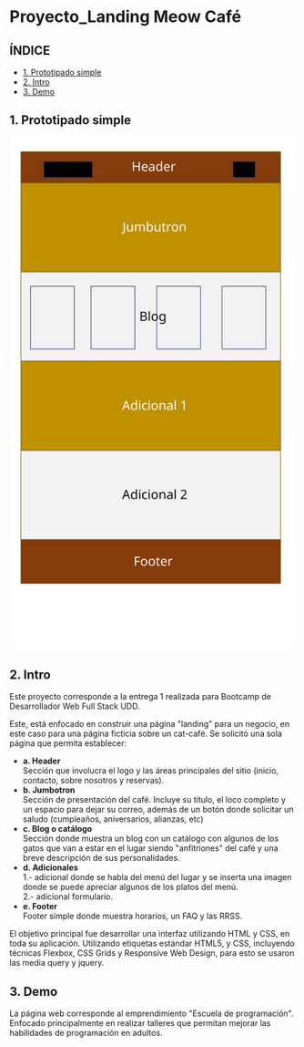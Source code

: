 # Proyecto_Landing Meow Café

## **ÍNDICE**
* [1. Prototipado simple](#1-intro)
* [2. Intro](#1-intro)
* [3. Demo ](#2-demo)

## 1. Prototipado simple
<img src="IMG/Prototipo.svg">

## 2. Intro

Este proyecto corresponde a la entrega 1 realizada para Bootcamp de Desarrollador Web Full Stack UDD.

Este, está enfocado en construir una página "landing" para un negocio, en este caso para una página ficticia sobre un cat-café. Se solicitó una sola página que permita establecer:

  - **a. Header**<br>
    Sección que involucra el logo y las áreas principales del sitio (inicio, contacto, sobre nosotros y reservas).
  - **b. Jumbotron**<br>
    Sección de presentación del café. Incluye su título, el loco completo y un espacio para dejar su correo, además de un botón donde solicitar un saludo (cumpleaños, aniversarios, alianzas, etc)
  - **c. Blog o catálogo**<br>
   Sección donde muestra un blog con un catálogo con algunos de los gatos que van a estar en el lugar siendo "anfitriones" del café y una breve descripción de sus personalidades.
  - **d. Adicionales**<br>
    1.- adicional donde se habla del menú del lugar y se inserta una imagen donde se puede apreciar algunos de los platos del menú.<br>
    2.- adicional formulario.<br>
  - **e. Footer**<br>
    Footer simple donde muestra horarios, un FAQ y las RRSS.

El objetivo principal fue desarrollar una interfaz utilizando HTML y CSS, en toda su aplicación. Utilizando etiquetas estándar HTML5,
y CSS, incluyendo técnicas Flexbox, CSS Grids y Responsive Web Design, para esto se usaron las media query y jquery.



## 3. Demo

La página web corresponde al emprendimiento "Escuela de programación". Enfocado principalmente en realizar talleres que permitan mejorar las habilidades de programación en adultos. 
